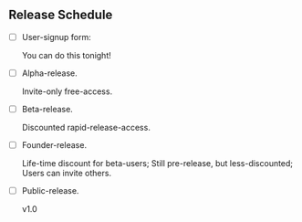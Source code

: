 Release Schedule
----------------

* [ ] User-signup form:

    You can do this tonight!

* [ ] Alpha-release.
    
    Invite-only free-access.

* [ ] Beta-release.

    Discounted rapid-release-access.

* [ ] Founder-release.

    Life-time discount for beta-users;
    Still pre-release, but less-discounted;
    Users can invite others.

* [ ] Public-release.

    v1.0

